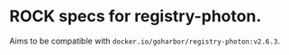 # ROCK specs for registry-photon.

Aims to be compatible with `docker.io/goharbor/registry-photon:v2.6.3`.
